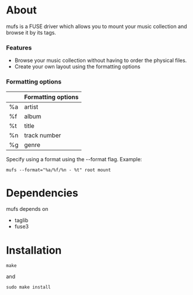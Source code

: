 # About
mufs is a FUSE driver which allows you to mount your music collection and browse it by its tags.

### Features
- Browse your music collection without having to order the physical files.
- Create your own layout using the formatting options

### Formatting options
|    | Formatting options |
|----|--------------------|
| %a | artist             |
| %f | album              |
| %t | title              |
| %n | track number       |
| %g |  genre             |

Specify using a format using the --format flag. Example: 
```
mufs --format="%a/%f/%n - %t" root mount
```

# Dependencies
mufs depends on
- taglib
- fuse3

# Installation
```
make
```
and 
```
sudo make install
```
